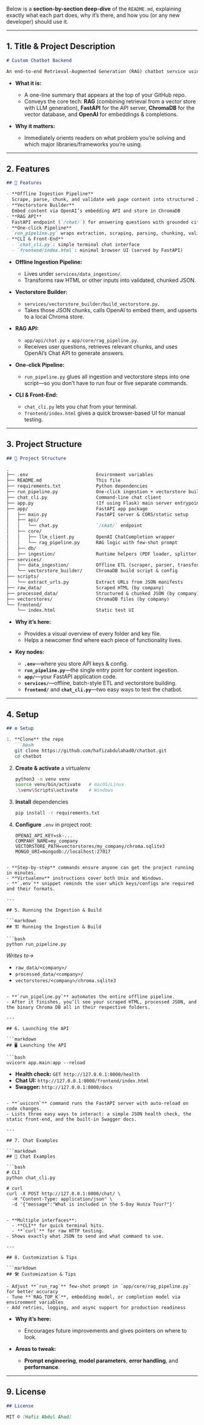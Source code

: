 Below is a **section-by-section deep-dive** of the `README.md`, explaining exactly what each part does, why it’s there, and how you (or any new developer) should use it.

---

## 1. Title & Project Description

```markdown
# Custom Chatbot Backend

An end-to-end Retrieval-Augmented Generation (RAG) chatbot service using FastAPI, ChromaDB, and OpenAI.
```

* **What it is:**

  * A one-line summary that appears at the top of your GitHub repo.
  * Conveys the core tech: **RAG** (combining retrieval from a vector store with LLM generation), **FastAPI** for the API server, **ChromaDB** for the vector database, and **OpenAI** for embeddings & completions.

* **Why it matters:**

  * Immediately orients readers on what problem you’re solving and which major libraries/frameworks you’re using.

---

## 2. Features

```markdown
## 🚀 Features

- **Offline Ingestion Pipeline**  
  Scrape, parse, chunk, and validate web page content into structured JSON  
- **Vectorstore Builder**  
  Embed content via OpenAI’s embedding API and store in ChromaDB  
- **RAG API**  
  FastAPI endpoint (`/chat/`) for answering questions with grounded citations  
- **One-click Pipeline**  
  `run_pipeline.py` wraps extraction, scraping, parsing, chunking, validation, and vectorstore build  
- **CLI & Front-End**  
  - `chat_cli.py`: simple terminal chat interface  
  - `frontend/index.html`: minimal browser UI (served by FastAPI)
```

* **Offline Ingestion Pipeline:**

  * Lives under `services/data_ingestion/`.
  * Transforms raw HTML or other inputs into validated, chunked JSON.

* **Vectorstore Builder:**

  * `services/vectorstore_builder/build_vectorstore.py`.
  * Takes those JSON chunks, calls OpenAI to embed them, and upserts to a local Chroma store.

* **RAG API:**

  * `app/api/chat.py` + `app/core/rag_pipeline.py`.
  * Receives user questions, retrieves relevant chunks, and uses OpenAI’s Chat API to generate answers.

* **One-click Pipeline:**

  * `run_pipeline.py` glues all ingestion and vectorstore steps into one script—so you don’t have to run four or five separate commands.

* **CLI & Front-End:**

  * `chat_cli.py` lets you chat from your terminal.
  * `frontend/index.html` gives a quick browser-based UI for manual testing.

---

## 3. Project Structure

```markdown
## 📂 Project Structure

.
├── .env                         Environment variables
├── README.md                    This file
├── requirements.txt             Python dependencies
├── run_pipeline.py              One-click ingestion + vectorstore build
├── chat_cli.py                  Command-line chat client
├── app.py                       (If using Flask) main server entrypoint
├── app/                         FastAPI app package
│   ├── main.py                  FastAPI server & CORS/static setup
│   ├── api/
│   │   └── chat.py              `/chat/` endpoint
│   ├── core/
│   │   ├── llm_client.py        OpenAI ChatCompletion wrapper
│   │   └── rag_pipeline.py      RAG logic with few-shot prompt
│   ├── db/
│   ├── ingestion/               Runtime helpers (PDF loader, splitter, embedder, vector store)
├── services/
│   ├── data_ingestion/          Offline ETL (scraper, parser, transformer, loader)
│   └── vectorstore_builder/     ChromaDB build script & config
├── scripts/
│   └── extract_urls.py          Extract URLs from JSON manifests
├── raw_data/                    Scraped HTML (by company)
├── processed_data/              Structured & chunked JSON (by company)
├── vectorstores/                ChromaDB files (by company)
└── frontend/
    └── index.html               Static test UI
```

* **Why it’s here:**

  * Provides a visual overview of every folder and key file.
  * Helps a newcomer find where each piece of functionality lives.

* **Key nodes:**

  * **`.env`**—where you store API keys & config.
  * **`run_pipeline.py`**—the single entry point for content ingestion.
  * **`app/`**—your FastAPI application code.
  * **`services/`**—offline, batch-style ETL and vectorstore building.
  * **`frontend/`** and **`chat_cli.py`**—two easy ways to test the chatbot.

---

## 4. Setup

````markdown
## ⚙️ Setup

1. **Clone** the repo  
   ```bash
   git clone https://github.com/hafizabdulahad0/chatbot.git
   cd chatbot
````

2. **Create & activate** a virtualenv

   ```bash
   python3 -m venv venv
   source venv/bin/activate   # macOS/Linux
   .\venv\Scripts\activate    # Windows
   ```

3. **Install** dependencies

   ```bash
   pip install -r requirements.txt
   ```

4. **Configure** `.env` in project root:

   ```dotenv
   OPENAI_API_KEY=sk-...
   COMPANY_NAME=my_company
   VECTORSTORE_PATH=vectorstores/my_company/chroma.sqlite3
   MONGO_URI=mongodb://localhost:27017
   ```

````

- **Step-by-step** commands ensure anyone can get the project running in minutes.
- **Virtualenv** instructions cover both Unix and Windows.
- **`.env`** snippet reminds the user which keys/configs are required and their formats.

---

## 5. Running the Ingestion & Build

```markdown
## 🏗️ Running the Ingestion & Build

```bash
python run_pipeline.py
````

*Writes to→*

* `raw_data/<company>/`
* `processed_data/<company>/`
* `vectorstores/<company>/chroma.sqlite3`

````

- **`run_pipeline.py`** automates the entire offline pipeline.  
- After it finishes, you’ll see your scraped HTML, processed JSON, and the binary Chroma DB all in their respective folders.

---

## 6. Launching the API

```markdown
## 🖥️ Launching the API

```bash
uvicorn app.main:app --reload
````

* **Health check:** `GET http://127.0.0.1:8000/health`
* **Chat UI:**     `http://127.0.0.1:8000/frontend/index.html`
* **Swagger:**     `http://127.0.0.1:8000/docs`

````

- **`uvicorn`** command runs the FastAPI server with auto-reload on code changes.  
- Lists three easy ways to interact: a simple JSON health check, the static front-end, and the built-in Swagger docs.

---

## 7. Chat Examples

```markdown
## 🤖 Chat Examples

```bash
# CLI
python chat_cli.py

# curl
curl -X POST http://127.0.0.1:8000/chat/ \
  -H "Content-Type: application/json" \
  -d '{"message":"What is included in the 5-Day Hunza Tour?"}'
````

````

- **Multiple interfaces**:  
  - **CLI** for quick terminal hits.  
  - **`curl`** for raw HTTP testing.  
- Shows exactly what JSON to send and what command to use.

---

## 8. Customization & Tips

```markdown
## 🛠️ Customization & Tips

- Adjust **`run_rag`** few-shot prompt in `app/core/rag_pipeline.py` for better accuracy  
- Tune **`RAG_TOP_K`**, embedding model, or completion model via environment variables  
- Add retries, logging, and async support for production readiness  
````

* **Why it’s here:**

  * Encourages future improvements and gives pointers on where to look.
* **Areas to tweak:**

  * **Prompt engineering**, **model parameters**, **error handling**, and **performance**.

---

## 9. License

```markdown
## License

MIT © [Hafiz Abdul Ahad]
```


